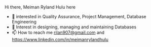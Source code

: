 Hi there, Meiman Ryland Hulu here
- 👀 interested in Quality Assurance, Project Management, Database Engineering
- 🌱 Interest in designing, managing and maintaining Databases
- 📫 How to reach me rilan907@gmail.com and https://www.linkedin.com/in/meimanrylandhulu

